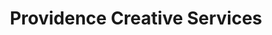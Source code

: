 ---
title: "Providence Creative Services"
url: /portland/providence-creative-services/
shop: Schreibwaren
---